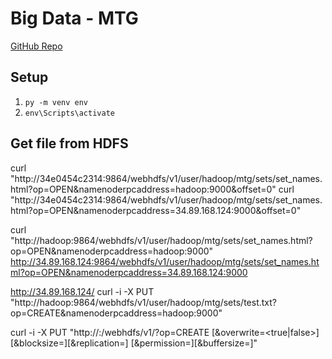 # Big Data - MTG

[GitHub Repo](https://github.com/marcelmittelstaedt/BigData/)

## Setup
1. `py -m venv env`
2. `env\Scripts\activate`


## Get file from HDFS 
curl "http://34e0454c2314:9864/webhdfs/v1/user/hadoop/mtg/sets/set_names.html?op=OPEN&namenoderpcaddress=hadoop:9000&offset=0"
curl "http://34e0454c2314:9864/webhdfs/v1/user/hadoop/mtg/sets/set_names.html?op=OPEN&namenoderpcaddress=34.89.168.124:9000&offset=0"


curl "http://hadoop:9864/webhdfs/v1/user/hadoop/mtg/sets/set_names.html?op=OPEN&namenoderpcaddress=hadoop:9000"
http://34.89.168.124:9864/webhdfs/v1/user/hadoop/mtg/sets/set_names.html?op=OPEN&namenoderpcaddress=34.89.168.124:9000

http://34.89.168.124/
curl -i -X PUT "http://hadoop:9864/webhdfs/v1/user/hadoop/mtg/sets/test.txt?op=CREATE&namenoderpcaddress=hadoop:9000"

curl -i -X PUT "http://<HOST>:<PORT>/webhdfs/v1/<PATH>?op=CREATE
                    [&overwrite=<true|false>][&blocksize=<LONG>][&replication=<SHORT>]
                    [&permission=<OCTAL>][&buffersize=<INT>]"
    